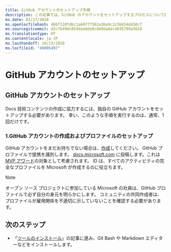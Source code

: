 ```yaml
---
title: GitHub アカウントのセットアップ手順
description: この記事では、GitHub のアカウントをセットアップするプロセスについて説明します。docs.microsoft.com コンテンツに投稿するには、このアカウントが必要です。
ms.date: 02/27/2018
ms.openlocfilehash: 4bbf110fdbc1a60f77362a36a9c2c5b654d450cf
ms.sourcegitcommit: d3c7b49dc854dae8da9cd49da8ac4035789a5010
ms.translationtype: HT
ms.contentlocale: ja-JP
ms.lasthandoff: 10/23/2018
ms.locfileid: "49805497"
---
```

# <a name="github-account-setup"></a>GitHub アカウントのセットアップ

## <a name="set-up-your-github-account"></a>GitHub アカウントのセットアップ

Docs 技術コンテンツの作成に協力するには、独自の GitHub アカウントをセットアップする必要があります。 幸い、このような手順を実行するのは、通常、1 回だけです。

### <a name="1-create-a-github-account-and-set-up-your-profile"></a>1.GitHub アカウントの作成およびプロファイルのセットアップ

GitHub アカウントをまだお持ちでない場合は、[作成](https://github.com/join)してください。 GitHub プロファイルで提携を識別します。 [docs.microsoft.com](https://docs.microsoft.com) に投稿します。これは [MVP アワード](https://mvp.microsoft.com)の対象として考慮されます。 ID は、すべてのアクティビティの完全なプロファイルを Microsoft が作成するのに役立ちます。

>[!NOTE]
> オープン ソース プロジェクトに参加している Microsoft の社員は、GitHub プロファイルで必ず自分の身元を明らかにします。 コミュニティの共同作成者は、プロファイルが雇用関係を不適切に示していないことを確認する必要があります。

## <a name="next-steps"></a>次のステップ

* 「[ツールのインストール](get-started-setup-tools.md)」の記事に進み、Git Bash や Markdown エディターなどをインストールします。
